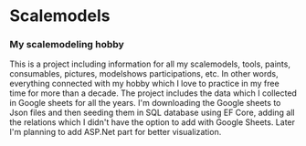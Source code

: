 # Scalemodels

<h3>My scalemodeling hobby</h3>
This is a project including information for all my scalemodels, tools, paints, consumables, pictures, modelshows participations, etc. In other words, everything connected with my hobby which I love to practice in my free time for more than a decade.
The project includes the data which I collected in Google sheets for all the years. I'm downloading the Google sheets to Json files and then seeding them in SQL database using EF Core, adding all the relations which I didn't have the option to add with Google Sheets.
Later I'm planning to add ASP.Net part for better visualization.


[logo]: https://github.com/VelizarVeli/Scalemodels/blob/master/Datasets/IMG_2635.JPG?raw=true "Logo Title Text 2"
